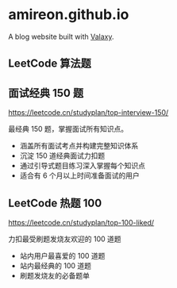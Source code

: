 # amireon.github.io

A blog website built with [Valaxy](https://valaxy.site/).

## LeetCode 算法题
## 面试经典 150 题
https://leetcode.cn/studyplan/top-interview-150/

最经典 150 题，掌握面试所有知识点。

- 涵盖所有面试考点并构建完整知识体系
- 沉淀 150 道经典面试力扣题
- 通过引导式题目练习深入掌握每个知识点
- 适合有 6 个月以上时间准备面试的用户

## LeetCode 热题 100
https://leetcode.cn/studyplan/top-100-liked/

力扣最受刷题发烧友欢迎的 100 道题

- 站内用户最喜爱的 100 道题
- 站内最经典的 100 道题
- 刷题发烧友的必备题单

